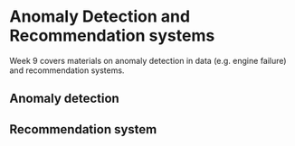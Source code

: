 
# Anomaly Detection and Recommendation systems

Week 9 covers materials on anomaly detection in data (e.g.  engine failure) and recommendation systems.

## Anomaly detection




## Recommendation system